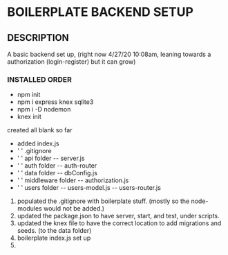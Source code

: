 # BOILERPLATE BACKEND SETUP

## DESCRIPTION 
A basic backend set up, (right now 4/27/20 10:08am, leaning towards a authorization (login-register) but it can grow) 


### INSTALLED ORDER

- npm init
- npm i express 
      knex 
      sqlite3 
- npm i -D nodemon
- knex init

created all blank so far
- added index.js
- '   ' .gitignore
- '   ' api folder
        -- server.js
- '   ' auth folder
        -- auth-router
- '   ' data folder
        -- dbConfig.js
- '   ' middleware folder
        -- authorization.js
- '   ' users folder
        -- users-model.js
        -- users-router.js

1. populated the .gitignore with boilerplate stuff. (mostly so the node-modules would not be added.)
2. updated the package.json to have server, start, and test, under scripts.
3. updated the knex file to have the correct location to add migrations and seeds. (to the data folder)
4. boilerplate index.js set up
5. 